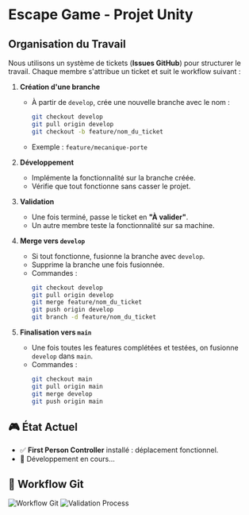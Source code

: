 # Escape Game - Projet Unity

## Organisation du Travail
Nous utilisons un système de tickets (**Issues GitHub**) pour structurer le travail. Chaque membre s'attribue un ticket et suit le workflow suivant :

1. **Création d'une branche**
   - À partir de `develop`, crée une nouvelle branche avec le nom :
     
     ```sh
     git checkout develop
     git pull origin develop
     git checkout -b feature/nom_du_ticket
     ```
   - Exemple : `feature/mecanique-porte`

2. **Développement**
   - Implémente la fonctionnalité sur la branche créée.
   - Vérifie que tout fonctionne sans casser le projet.

3. **Validation**
   - Une fois terminé, passe le ticket en **"À valider"**.
   - Un autre membre teste la fonctionnalité sur sa machine.

4. **Merge vers `develop`**
   - Si tout fonctionne, fusionne la branche avec `develop`.
   - Supprime la branche une fois fusionnée.
   - Commandes :
     ```sh
     git checkout develop
     git pull origin develop
     git merge feature/nom_du_ticket
     git push origin develop
     git branch -d feature/nom_du_ticket
     ```

5. **Finalisation vers `main`**
   - Une fois toutes les features complétées et testées, on fusionne `develop` dans `main`.
   - Commandes :
     ```sh
     git checkout main
     git pull origin main
     git merge develop
     git push origin main
     ```

## 🎮 État Actuel
- ✅ **First Person Controller** installé : déplacement fonctionnel.
- 🔄 Développement en cours...

## 📸 Workflow Git
![Workflow Git](https://github.com/user-attachments/assets/9fc4a40f-03b9-4199-bd9e-9587a8b6650b)
![Validation Process](https://github.com/user-attachments/assets/4793f2b8-7c97-4780-8de5-1b72be148831)
